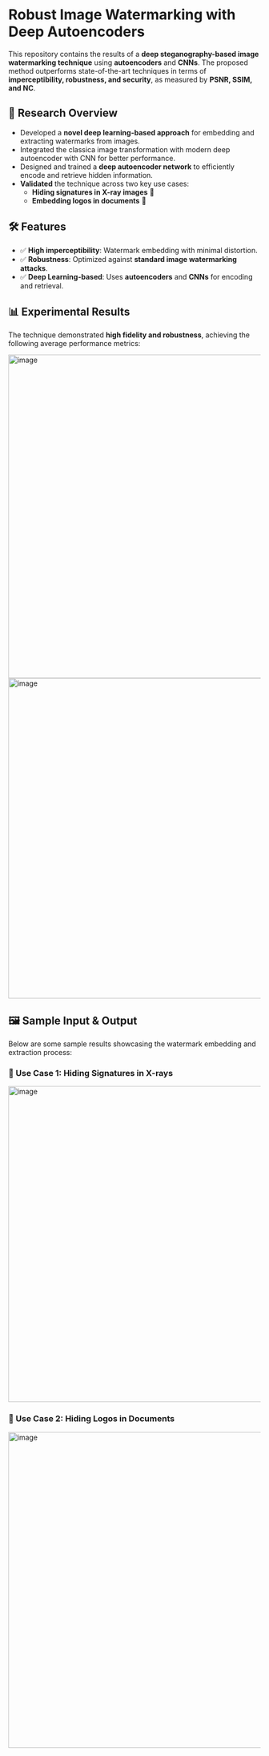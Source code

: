 # Robust Image Watermarking with Deep Autoencoders  

This repository contains the results of a **deep steganography-based image watermarking technique** using **autoencoders** and **CNNs**. The proposed method outperforms state-of-the-art techniques in terms of **imperceptibility, robustness, and security**, as measured by **PSNR, SSIM, and NC**.

## 🔬 Research Overview  
- Developed a **novel deep learning-based approach** for embedding and extracting watermarks from images.
- Integrated the classica image transformation with modern deep autoencoder with CNN for better performance.
- Designed and trained a **deep autoencoder network** to efficiently encode and retrieve hidden information.  
- **Validated** the technique across two key use cases:
  - **Hiding signatures in X-ray images** 🏥  
  - **Embedding logos in documents** 📜  

## 🛠️ Features  
- ✅ **High imperceptibility**: Watermark embedding with minimal distortion.  
- ✅ **Robustness**: Optimized against **standard image watermarking attacks**.  
- ✅ **Deep Learning-based**: Uses **autoencoders** and **CNNs** for encoding and retrieval.  


## 📊 Experimental Results  
The technique demonstrated **high fidelity and robustness**, achieving the following average performance metrics:  

<img width="646" alt="image" src="https://github.com/user-attachments/assets/55106b3d-fb06-46e3-b3f4-20b0b29e02c0" />

<img width="640" alt="image" src="https://github.com/user-attachments/assets/9a5bb0c0-0682-4aa8-9d9a-403ac869fc41" />

## 🖼️ Sample Input & Output  
Below are some sample results showcasing the watermark embedding and extraction process:

### 🔹 Use Case 1: Hiding Signatures in X-rays  

<img width="631" alt="image" src="https://github.com/user-attachments/assets/e0633939-e823-44c1-b874-ee33751f5c31" />


### 🔹 Use Case 2: Hiding Logos in Documents  

<img width="631" alt="image" src="https://github.com/user-attachments/assets/3d153481-a358-4e48-97fa-73e520bb7f10" />




